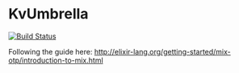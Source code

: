 # KvUmbrella

[![Build Status](https://travis-ci.org/mulchy/elixir-kv-tutorial.svg?branch=master)](https://travis-ci.org/mulchy/elixir-kv-tutorial)

Following the guide here: http://elixir-lang.org/getting-started/mix-otp/introduction-to-mix.html

